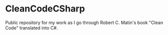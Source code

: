 # CleanCodeCSharp
Public repository for my work as I go through Robert C. Matin's book "Clean Code" translated into C#.
